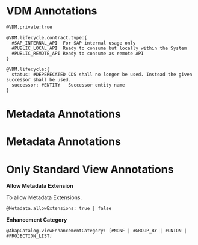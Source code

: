 # VDM Annotations

```
@VDM.private:true      

@VDM.lifecycle.contract.type:{
  #SAP_INTERNAL_API  For SAP internal usage only
  #PUBLIC_LOCAL_API  Ready to consume but locally within the System 
  #PUBLIC_REMOTE_API Ready to consume as remote API 
}

@VDM.lifecycle:{
  status: #DEPERECATED CDS shall no longer be used. Instead the given successor shall be used.
  successor: #ENTITY   Successor entity name
}
```

# Metadata Annotations

# Metadata Annotations

# Only Standard View Annotations

**Allow Metadata Extension**<br />

To allow Metadata Extensions.<br />

```
@Metadata.allowExtensions: true | false             
```

**Enhancement Category**<br />

```
@AbapCatalog.viewEnhancementCategory: [#NONE | #GROUP_BY | #UNION | #PROJECTION_LIST]
```
